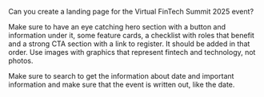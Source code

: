 Can you create a landing page for the Virtual FinTech Summit 2025 event?

Make sure to have an eye catching hero section with a button and information under it, some feature cards, a checklist with roles that benefit and a strong CTA section with a link to register. It should be added in that order. Use images with graphics that represent fintech and technology, not photos.

Make sure to search to get the information about date and important information and make sure that the event is written out, like the date.
